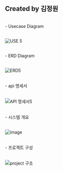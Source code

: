 <h2> Created by 김정원 </h2>

<br>
 - Usecase Diagram
   <br>
   <br>

![USE 5](https://github.com/burning23185/h-practice/assets/58378530/a883a7ed-e172-4181-9e5f-7ba7b0a2e65b)


<br>
 - ERD Diagram
   <br>
   <br>


![ERD5](https://github.com/burning23185/h-practice/assets/58378530/d2f69916-666f-4f5d-b60c-c936003eef0d)


   <br>
 - api 명세서
   <br>
   <br>

![API 명세서5](https://github.com/burning23185/h-practice/assets/58378530/91ba7e44-2114-404b-8491-770290e44b92)




   <br>
 - 시스템 개요
   <br>
   <br>
   
![image](https://github.com/burning23185/hh99-spring-lv3/assets/58378530/517f32d4-6390-4114-bae9-3424fc2a6e12)

   <br>
 - 프로젝트 구성
   <br>
   <br>

![project 구조](https://github.com/burning23185/h-practice/assets/58378530/392bf2bf-b3e6-4065-84ee-111b3cab4b06)


